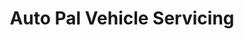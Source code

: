 ---
title: "Auto Pal Vehicle Servicing"
url: /auckland/auto-pal-vehicle-servicing/
shop: car repair
---